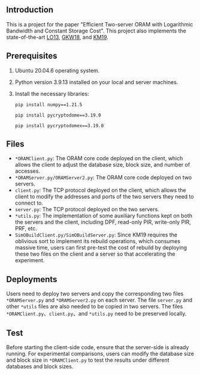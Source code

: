 ## Introduction
This is a project for the paper "Efficient Two-server ORAM with Logarithmic Bandwidth and Constant Storage Cost". This project also implements the state-of-the-art [LO13](https://eprint.iacr.org/2011/384.pdf), [GKW18](https://eprint.iacr.org/2018/005.pdf), and [KM19](https://arxiv.org/pdf/1802.05145.pdf).
## Prerequisites
1. Ubuntu 20.04.6 operating system.
2. Python version 3.9.13 installed on your local and server machines.
3. Install the necessary libraries:

    `pip install numpy==1.21.5`

    `pip install pycryptodome==3.19.0`
    
    `pip install pycryptodomex==3.19.0`
## Files
* ``*ORAMClient.py``: The ORAM core code deployed on the client, which allows the client to adjust the database size, block size, and number of accesses.
* ``*ORAMServer.py/ORAMServer2.py``: The ORAM core code deployed on two servers.
* ``client.py``: The TCP protocol deployed on the client, which allows the client to modify the addresses and ports of the two servers they need to connect to.
* ``server.py``: The TCP protocol deployed on the two servers.
* ``*utils.py``: The implementation of some auxiliary functions kept on both the servers and the client, including DPF, read-only PIR, write-only PIR, PRF, etc.
* ``SimOBuildClient.py/SimOBuildServer.py``: Since KM19 requires the oblivious sort to implement its rebuild operations, which consumes massive time, users can first pre-test the cost of rebuild by deploying these two files on the client and a server so that accelerating the experiment.
## Deployments
Users need to deploy two servers and copy the corresponding two files ``*ORAMServer.py`` and ``*ORAMServer2.py`` on each server. The file ``server.py`` and other ``*utils`` files are also needed to be copied in two servers. The files ``*ORAMClient.py``、``client.py``、and ``*utils.py`` need to be preserved locally.
## Test
Before starting the client-side code, ensure that the server-side is already running. For experimental comparisons, users can modify the database size and block size in ``*ORAMClient.py`` to test the results under different databases and block sizes.

